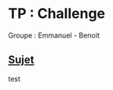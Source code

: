 # TP : Challenge
Groupe : Emmanuel - Benoit

## [Sujet](https://github.com/Antoine07/leaddev01/blob/main/05_DESIGN_PATTERNS/Challenge/01_sujet_framework.md)
test